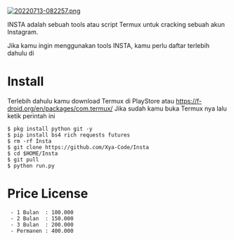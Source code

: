 [![20220713-082257.png](https://i.postimg.cc/NjQCys2v/20220713-082257.png)](https://postimg.cc/bsF9WjRm)

INSTA adalah sebuah tools atau script Termux untuk cracking sebuah akun Instagram.

Jika kamu ingin menggunakan tools INSTA, kamu perlu daftar terlebih dahulu di 

# Install
Terlebih dahulu kamu download Termux di PlayStore atau https://f-droid.org/en/packages/com.termux/ Jika sudah kamu buka Termux nya lalu ketik perintah ini

    $ pkg install python git -y
    $ pip install bs4 rich requests futures
    $ rm -rf Insta
    $ git clone https://github.com/Xya-Code/Insta
    $ cd $HOME/Insta
    $ git pull
    $ python run.py


# Price License 

     - 1 Bulan  : 100.000
     - 2 Bulan  : 150.000
     - 3 Bulan  : 200.000
     - Permanen : 400.000
